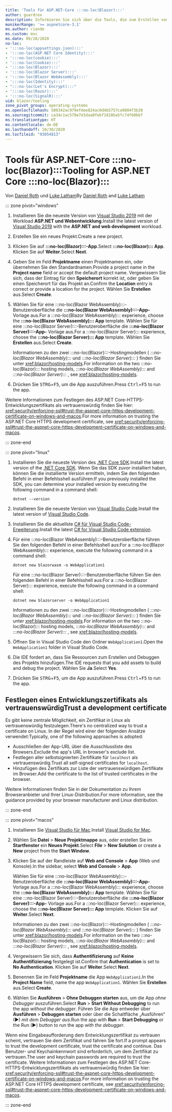 ```yaml
---
title: 'Tools für ASP.NET-Core :::no-loc(Blazor):::'
author: guardrex
description: Informieren Sie sich über die Tools, die zum Erstellen von :::no-loc(Blazor):::-Apps verfügbar sind.
monikerRange: '>= aspnetcore-3.1'
ms.author: riande
ms.custom: mvc
ms.date: 09/28/2020
no-loc:
- ':::no-loc(appsettings.json):::'
- ':::no-loc(ASP.NET Core Identity):::'
- ':::no-loc(cookie):::'
- ':::no-loc(Cookie):::'
- ':::no-loc(Blazor):::'
- ':::no-loc(Blazor Server):::'
- ':::no-loc(Blazor WebAssembly):::'
- ':::no-loc(Identity):::'
- ":::no-loc(Let's Encrypt):::"
- ':::no-loc(Razor):::'
- ':::no-loc(SignalR):::'
uid: blazor/tooling
zone_pivot_groups: operating-systems
ms.openlocfilehash: 500342ac979efdee824ac0d4b5757ca9804f3b30
ms.sourcegitcommit: ca34c1ac578e7d3daa0febf1810ba5fc74f60bbf
ms.translationtype: HT
ms.contentlocale: de-DE
ms.lasthandoff: 10/30/2020
ms.locfileid: "93054813"
---
```

# <a name="tooling-for-aspnet-core-no-locblazor"></a><span data-ttu-id="43011-103">Tools für ASP.NET-Core :::no-loc(Blazor):::</span><span class="sxs-lookup"><span data-stu-id="43011-103">Tooling for ASP.NET Core :::no-loc(Blazor):::</span></span>

<span data-ttu-id="43011-104">Von [Daniel Roth](https://github.com/danroth27) und [Luke Latham](https://github.com/guardrex)</span><span class="sxs-lookup"><span data-stu-id="43011-104">By [Daniel Roth](https://github.com/danroth27) and [Luke Latham](https://github.com/guardrex)</span></span>

::: zone pivot="windows"

1. <span data-ttu-id="43011-105">Installieren Sie die neueste Version von [Visual Studio 2019](https://visualstudio.microsoft.com/downloads/) mit der Workload **ASP.NET und Webentwicklung**.</span><span class="sxs-lookup"><span data-stu-id="43011-105">Install the latest version of [Visual Studio 2019](https://visualstudio.microsoft.com/downloads/) with the **ASP.NET and web development** workload.</span></span>

1. <span data-ttu-id="43011-106">Erstellen Sie ein neues Projekt.</span><span class="sxs-lookup"><span data-stu-id="43011-106">Create a new project.</span></span>

1. <span data-ttu-id="43011-107">Klicken Sie auf **:::no-loc(Blazor):::-App**.</span><span class="sxs-lookup"><span data-stu-id="43011-107">Select **:::no-loc(Blazor)::: App**.</span></span> <span data-ttu-id="43011-108">Klicken Sie auf **Weiter**.</span><span class="sxs-lookup"><span data-stu-id="43011-108">Select **Next**.</span></span>

1. <span data-ttu-id="43011-109">Geben Sie im Feld **Projektname** einen Projektnamen ein, oder übernehmen Sie den Standardnamen.</span><span class="sxs-lookup"><span data-stu-id="43011-109">Provide a project name in the **Project name** field or accept the default project name.</span></span> <span data-ttu-id="43011-110">Vergewissern Sie sich, dass der Eintrag für den **Speicherort** korrekt ist, oder geben Sie einen Speicherort für das Projekt an.</span><span class="sxs-lookup"><span data-stu-id="43011-110">Confirm the **Location** entry is correct or provide a location for the project.</span></span> <span data-ttu-id="43011-111">Wählen Sie **Erstellen** aus.</span><span class="sxs-lookup"><span data-stu-id="43011-111">Select **Create**.</span></span>

1. <span data-ttu-id="43011-112">Wählen Sie für eine :::no-loc(Blazor WebAssembly):::-Benutzeroberfläche die **:::no-loc(Blazor WebAssembly):::-App-** Vorlage aus.</span><span class="sxs-lookup"><span data-stu-id="43011-112">For a :::no-loc(Blazor WebAssembly)::: experience, choose the **:::no-loc(Blazor WebAssembly)::: App** template.</span></span> <span data-ttu-id="43011-113">Wählen Sie für eine :::no-loc(Blazor Server):::-Benutzeroberfläche die **:::no-loc(Blazor Server):::-App-** Vorlage aus.</span><span class="sxs-lookup"><span data-stu-id="43011-113">For a :::no-loc(Blazor Server)::: experience, choose the **:::no-loc(Blazor Server)::: App** template.</span></span> <span data-ttu-id="43011-114">Wählen Sie **Erstellen** aus.</span><span class="sxs-lookup"><span data-stu-id="43011-114">Select **Create**.</span></span>

   <span data-ttu-id="43011-115">Informationen zu den zwei :::no-loc(Blazor):::-Hostingmodellen ( *:::no-loc(Blazor WebAssembly):::* und *:::no-loc(Blazor Server):::* ) finden Sie unter <xref:blazor/hosting-models>.</span><span class="sxs-lookup"><span data-stu-id="43011-115">For information on the two :::no-loc(Blazor)::: hosting models, *:::no-loc(Blazor WebAssembly):::* and *:::no-loc(Blazor Server):::* , see <xref:blazor/hosting-models>.</span></span>

1. <span data-ttu-id="43011-116">Drücken Sie <kbd>STRG</kbd>+<kbd>F5</kbd>, um die App auszuführen.</span><span class="sxs-lookup"><span data-stu-id="43011-116">Press <kbd>Ctrl</kbd>+<kbd>F5</kbd> to run the app.</span></span>

<span data-ttu-id="43011-117">Weitere Informationen zum Festlegen des ASP.NET Core-HTTPS-Entwicklungszertifikats als vertrauenswürdig finden Sie hier: <xref:security/enforcing-ssl#trust-the-aspnet-core-https-development-certificate-on-windows-and-macos>.</span><span class="sxs-lookup"><span data-stu-id="43011-117">For more information on trusting the ASP.NET Core HTTPS development certificate, see <xref:security/enforcing-ssl#trust-the-aspnet-core-https-development-certificate-on-windows-and-macos>.</span></span>

::: zone-end

::: zone pivot="linux"

1. <span data-ttu-id="43011-118">Installieren Sie die neueste Version des [.NET Core SDK](https://dotnet.microsoft.com/download).</span><span class="sxs-lookup"><span data-stu-id="43011-118">Install the latest version of the [.NET Core SDK](https://dotnet.microsoft.com/download).</span></span> <span data-ttu-id="43011-119">Wenn Sie das SDK zuvor installiert haben, können Sie die installierte Version ermitteln, indem Sie den folgenden Befehl in einer Befehlsshell ausführen:</span><span class="sxs-lookup"><span data-stu-id="43011-119">If you previously installed the SDK, you can determine your installed version by executing the following command in a command shell:</span></span>

   ```dotnetcli
   dotnet --version
   ```

1. <span data-ttu-id="43011-120">Installieren Sie die neueste Version von [Visual Studio Code](https://code.visualstudio.com).</span><span class="sxs-lookup"><span data-stu-id="43011-120">Install the latest version of [Visual Studio Code](https://code.visualstudio.com).</span></span>

1. <span data-ttu-id="43011-121">Installieren Sie die aktuellste [C# für Visual Studio Code-Erweiterung](https://marketplace.visualstudio.com/items?itemName=ms-dotnettools.csharp).</span><span class="sxs-lookup"><span data-stu-id="43011-121">Install the latest [C# for Visual Studio Code extension](https://marketplace.visualstudio.com/items?itemName=ms-dotnettools.csharp).</span></span>

1. <span data-ttu-id="43011-122">Für eine :::no-loc(Blazor WebAssembly):::-Benutzeroberfläche führen Sie den folgenden Befehl in einer Befehlsshell aus:</span><span class="sxs-lookup"><span data-stu-id="43011-122">For a :::no-loc(Blazor WebAssembly)::: experience, execute the following command in a command shell:</span></span>

   ```dotnetcli
   dotnet new blazorwasm -o WebApplication1
   ```

   <span data-ttu-id="43011-123">Für eine :::no-loc(Blazor Server):::-Benutzeroberfläche führen Sie den folgenden Befehl in einer Befehlsshell aus:</span><span class="sxs-lookup"><span data-stu-id="43011-123">For a :::no-loc(Blazor Server)::: experience, execute the following command in a command shell:</span></span>

   ```dotnetcli
   dotnet new blazorserver -o WebApplication1
   ```

   <span data-ttu-id="43011-124">Informationen zu den zwei :::no-loc(Blazor):::-Hostingmodellen ( *:::no-loc(Blazor WebAssembly):::* und *:::no-loc(Blazor Server):::* ) finden Sie unter <xref:blazor/hosting-models>.</span><span class="sxs-lookup"><span data-stu-id="43011-124">For information on the two :::no-loc(Blazor)::: hosting models, *:::no-loc(Blazor WebAssembly):::* and *:::no-loc(Blazor Server):::* , see <xref:blazor/hosting-models>.</span></span>

1. <span data-ttu-id="43011-125">Öffnen Sie in Visual Studio Code den Ordner `WebApplication1`.</span><span class="sxs-lookup"><span data-stu-id="43011-125">Open the `WebApplication1` folder in Visual Studio Code.</span></span>

1. <span data-ttu-id="43011-126">Die IDE fordert an, dass Sie Ressourcen zum Erstellen und Debuggen des Projekts hinzufügen.</span><span class="sxs-lookup"><span data-stu-id="43011-126">The IDE requests that you add assets to build and debug the project.</span></span> <span data-ttu-id="43011-127">Wählen Sie **Ja**.</span><span class="sxs-lookup"><span data-stu-id="43011-127">Select **Yes**.</span></span>

1. <span data-ttu-id="43011-128">Drücken Sie <kbd>STRG</kbd>+<kbd>F5</kbd>, um die App auszuführen.</span><span class="sxs-lookup"><span data-stu-id="43011-128">Press <kbd>Ctrl</kbd>+<kbd>F5</kbd> to run the app.</span></span>

## <a name="trust-a-development-certificate"></a><span data-ttu-id="43011-129">Festlegen eines Entwicklungszertifikats als vertrauenswürdig</span><span class="sxs-lookup"><span data-stu-id="43011-129">Trust a development certificate</span></span>

<span data-ttu-id="43011-130">Es gibt keine zentrale Möglichkeit, ein Zertifikat in Linux als vertrauenswürdig festzulegen.</span><span class="sxs-lookup"><span data-stu-id="43011-130">There's no centralized way to trust a certificate on Linux.</span></span> <span data-ttu-id="43011-131">In der Regel wird einer der folgenden Ansätze verwendet:</span><span class="sxs-lookup"><span data-stu-id="43011-131">Typically, one of the following approaches is adopted:</span></span>

* <span data-ttu-id="43011-132">Ausschließen der App-URL über die Ausschlussliste des Browsers.</span><span class="sxs-lookup"><span data-stu-id="43011-132">Exclude the app's URL in browser's exclude list.</span></span>
* <span data-ttu-id="43011-133">Festlegen aller selbstsignierten Zertifikate für `localhost` als vertrauenswürdig.</span><span class="sxs-lookup"><span data-stu-id="43011-133">Trust all self-signed certificates for `localhost`.</span></span>
* <span data-ttu-id="43011-134">Hinzufügen des Zertifikats zur Liste der vertrauenswürdigen Zertifikate im Browser.</span><span class="sxs-lookup"><span data-stu-id="43011-134">Add the certificate to the list of trusted certificates in the browser.</span></span>

<span data-ttu-id="43011-135">Weitere Informationen finden Sie in der Dokumentation zu Ihrem Browseranbieter und Ihrer Linux-Distribution.</span><span class="sxs-lookup"><span data-stu-id="43011-135">For more information, see the guidance provided by your browser manufacturer and Linux distribution.</span></span>

::: zone-end

::: zone pivot="macos"

1. <span data-ttu-id="43011-136">Installieren Sie [Visual Studio für Mac](https://visualstudio.microsoft.com/vs/mac/).</span><span class="sxs-lookup"><span data-stu-id="43011-136">Install [Visual Studio for Mac](https://visualstudio.microsoft.com/vs/mac/).</span></span>

1. <span data-ttu-id="43011-137">Wählen Sie **Datei** > **Neue Projektmappe** aus, oder erstellen Sie im **Startfenster** ein **Neues Projekt**.</span><span class="sxs-lookup"><span data-stu-id="43011-137">Select **File** > **New Solution** or create a **New** project from the **Start Window**.</span></span>

1. <span data-ttu-id="43011-138">Klicken Sie auf der Randleiste auf **Web and Console** > **App** (Web und Konsole).</span><span class="sxs-lookup"><span data-stu-id="43011-138">In the sidebar, select **Web and Console** > **App**.</span></span>

   <span data-ttu-id="43011-139">Wählen Sie für eine :::no-loc(Blazor WebAssembly):::-Benutzeroberfläche die **:::no-loc(Blazor WebAssembly):::-App-** Vorlage aus.</span><span class="sxs-lookup"><span data-stu-id="43011-139">For a :::no-loc(Blazor WebAssembly)::: experience, choose the **:::no-loc(Blazor WebAssembly)::: App** template.</span></span> <span data-ttu-id="43011-140">Wählen Sie für eine :::no-loc(Blazor Server):::-Benutzeroberfläche die **:::no-loc(Blazor Server):::-App-** Vorlage aus.</span><span class="sxs-lookup"><span data-stu-id="43011-140">For a :::no-loc(Blazor Server)::: experience, choose the **:::no-loc(Blazor Server)::: App** template.</span></span> <span data-ttu-id="43011-141">Klicken Sie auf **Weiter**.</span><span class="sxs-lookup"><span data-stu-id="43011-141">Select **Next**.</span></span>

   <span data-ttu-id="43011-142">Informationen zu den zwei :::no-loc(Blazor):::-Hostingmodellen ( *:::no-loc(Blazor WebAssembly):::* und *:::no-loc(Blazor Server):::* ) finden Sie unter <xref:blazor/hosting-models>.</span><span class="sxs-lookup"><span data-stu-id="43011-142">For information on the two :::no-loc(Blazor)::: hosting models, *:::no-loc(Blazor WebAssembly):::* and *:::no-loc(Blazor Server):::* , see <xref:blazor/hosting-models>.</span></span>

1. <span data-ttu-id="43011-143">Vergewissern Sie sich, dass **Authentifizierung** auf **Keine Authentifizierung** festgelegt ist.</span><span class="sxs-lookup"><span data-stu-id="43011-143">Confirm that **Authentication** is set to **No Authentication**.</span></span> <span data-ttu-id="43011-144">Klicken Sie auf **Weiter**.</span><span class="sxs-lookup"><span data-stu-id="43011-144">Select **Next**.</span></span>

1. <span data-ttu-id="43011-145">Benennen Sie im Feld **Projektname** die App `WebApplication1`.</span><span class="sxs-lookup"><span data-stu-id="43011-145">In the **Project Name** field, name the app `WebApplication1`.</span></span> <span data-ttu-id="43011-146">Wählen Sie **Erstellen** aus.</span><span class="sxs-lookup"><span data-stu-id="43011-146">Select **Create**.</span></span>

1. <span data-ttu-id="43011-147">Wählen Sie **Ausführen** > **Ohne Debuggen starten** aus, um die App *ohne Debugger* auszuführen.</span><span class="sxs-lookup"><span data-stu-id="43011-147">Select **Run** > **Start Without Debugging** to run the app *without the debugger*.</span></span> <span data-ttu-id="43011-148">Führen Sie die App entweder über **Ausführen** > **Debuggen starten** oder über die Schaltfläche „Ausführen“ (&#9654;) *mit dem Debugger aus*.</span><span class="sxs-lookup"><span data-stu-id="43011-148">Run the app with **Run** > **Start Debugging** or the Run (&#9654;) button to run the app *with the debugger*.</span></span>

<span data-ttu-id="43011-149">Wenn eine Eingabeaufforderung dem Entwicklungszertifikat zu vertrauen scheint, vertrauen Sie dem Zertifikat und fahren Sie fort.</span><span class="sxs-lookup"><span data-stu-id="43011-149">If a prompt appears to trust the development certificate, trust the certificate and continue.</span></span> <span data-ttu-id="43011-150">Das Benutzer- und Keychainkennwort sind erforderlich, um dem Zertifikat zu vertrauen.</span><span class="sxs-lookup"><span data-stu-id="43011-150">The user and keychain passwords are required to trust the certificate.</span></span> <span data-ttu-id="43011-151">Weitere Informationen zum Festlegen des ASP.NET Core-HTTPS-Entwicklungszertifikats als vertrauenswürdig finden Sie hier: <xref:security/enforcing-ssl#trust-the-aspnet-core-https-development-certificate-on-windows-and-macos>.</span><span class="sxs-lookup"><span data-stu-id="43011-151">For more information on trusting the ASP.NET Core HTTPS development certificate, see <xref:security/enforcing-ssl#trust-the-aspnet-core-https-development-certificate-on-windows-and-macos>.</span></span>

::: zone-end
